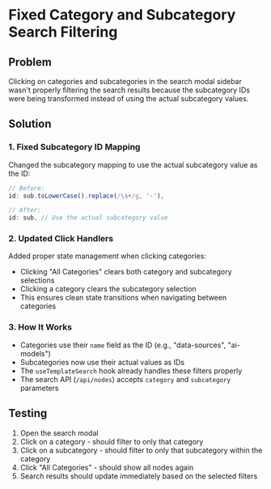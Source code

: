 # Fixed Category and Subcategory Search Filtering

## Problem
Clicking on categories and subcategories in the search modal sidebar wasn't properly filtering the search results because the subcategory IDs were being transformed instead of using the actual subcategory values.

## Solution

### 1. Fixed Subcategory ID Mapping
Changed the subcategory mapping to use the actual subcategory value as the ID:

```typescript
// Before:
id: sub.toLowerCase().replace(/\s+/g, '-'),

// After:
id: sub, // Use the actual subcategory value
```

### 2. Updated Click Handlers
Added proper state management when clicking categories:
- Clicking "All Categories" clears both category and subcategory selections
- Clicking a category clears the subcategory selection
- This ensures clean state transitions when navigating between categories

### 3. How It Works
- Categories use their `name` field as the ID (e.g., "data-sources", "ai-models")
- Subcategories now use their actual values as IDs
- The `useTemplateSearch` hook already handles these filters properly
- The search API (`/api/nodes`) accepts `category` and `subcategory` parameters

## Testing
1. Open the search modal
2. Click on a category - should filter to only that category
3. Click on a subcategory - should filter to only that subcategory within the category
4. Click "All Categories" - should show all nodes again
5. Search results should update immediately based on the selected filters